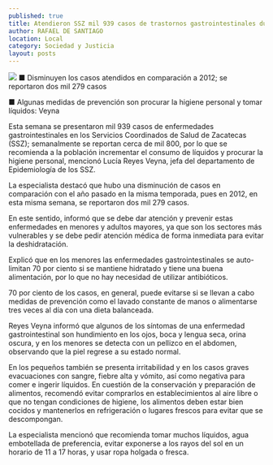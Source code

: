 ```yaml
---
published: true
title: Atendieron SSZ mil 939 casos de trastornos gastrointestinales durante la semana
author: RAFAEL DE SANTIAGO
location: Local
category: Sociedad y Justicia
layout: posts
---
```


![](http://i.imgur.com/uVK4tYRm.jpg)
■ Disminuyen los casos atendidos en comparación a 2012; se reportaron dos mil 279 casos

■ Algunas medidas de prevención son procurar la higiene personal y tomar líquidos: Veyna

Esta semana se presentaron mil 939 casos de enfermedades gastrointestinales en los Servicios Coordinados de Salud de Zacatecas (SSZ); semanalmente se reportan cerca de mil 800, por lo que se recomienda a la población incrementar el consumo de líquidos y procurar la higiene personal, mencionó Lucía Reyes Veyna, jefa del departamento de Epidemiología de los SSZ.

La especialista destacó que hubo una disminución de casos en comparación con el año pasado en la misma temporada, pues en 2012, en esta misma semana, se reportaron dos mil 279 casos.

En este sentido, informó que se debe dar atención y prevenir estas enfermedades en menores y adultos mayores, ya que son los sectores más vulnerables y se debe pedir atención médica de forma inmediata para evitar la deshidratación.

Explicó que en los menores las enfermedades gastrointestinales se auto-limitan 70 por ciento si se mantiene hidratado y tiene una buena alimentación, por lo que no hay necesidad de utilizar antibióticos.

70 por ciento de los casos, en general, puede evitarse si se llevan a cabo medidas de prevención como el lavado constante de manos o alimentarse tres veces al día con una dieta balanceada.

Reyes Veyna informó que algunos de los síntomas de una enfermedad gastrointestinal son hundimiento en los ojos, boca y lengua seca, orina oscura, y en los menores se detecta con un pellizco en el abdomen, observando que la piel regrese a su estado normal.

En los pequeños también se presenta irritabilidad y en los casos graves evacuaciones con sangre, fiebre alta y vómito, así como negativa para comer e ingerir líquidos.
En cuestión de la conservación y preparación de alimentos, recomendó evitar comprarlos en establecimientos al aire libre o que no tengan condiciones de higiene, los alimentos deben estar bien cocidos y mantenerlos en refrigeración o lugares frescos para evitar que se descompongan.

La especialista mencionó que recomienda tomar muchos líquidos, agua embotellada de preferencia, evitar exponerse a los rayos del sol en un horario de 11 a 17 horas, y usar ropa holgada o fresca.
